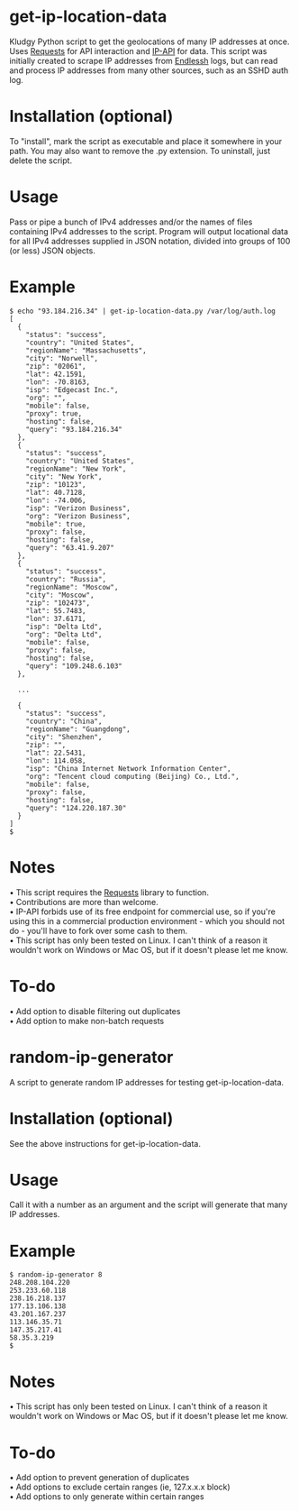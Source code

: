 # get-ip-location-data
Kludgy Python script to get the geolocations of many IP addresses at once. Uses [Requests](https://pypi.org/project/requests/) for API interaction and [IP-API](https://ip-api.com) for data. This script was initially created to scrape IP addresses from [Endlessh](https://github.com/skeeto/endlessh) logs, but can read and process IP addresses from many other sources, such as an SSHD auth log.

# Installation (optional)
To "install", mark the script as executable and place it somewhere in your path. You may also want to remove the .py extension. To uninstall, just delete the script.

# Usage
Pass or pipe a bunch of IPv4 addresses and/or the names of files containing IPv4 addresses to the script. Program will output locational data for all IPv4 addresses supplied in JSON notation, divided into groups of 100 (or less) JSON objects.

# Example
    $ echo "93.184.216.34" | get-ip-location-data.py /var/log/auth.log
    [
      {
        "status": "success",
        "country": "United States",
        "regionName": "Massachusetts",
        "city": "Norwell",
        "zip": "02061",
        "lat": 42.1591,
        "lon": -70.8163,
        "isp": "Edgecast Inc.",
        "org": "",
        "mobile": false,
        "proxy": true,
        "hosting": false,
        "query": "93.184.216.34"
      },
      {
        "status": "success",
        "country": "United States",
        "regionName": "New York",
        "city": "New York",
        "zip": "10123",
        "lat": 40.7128,
        "lon": -74.006,
        "isp": "Verizon Business",
        "org": "Verizon Business",
        "mobile": true,
        "proxy": false,
        "hosting": false,
        "query": "63.41.9.207"
      },
      {
        "status": "success",
        "country": "Russia",
        "regionName": "Moscow",
        "city": "Moscow",
        "zip": "102473",
        "lat": 55.7483,
        "lon": 37.6171,
        "isp": "Delta Ltd",
        "org": "Delta Ltd",
        "mobile": false,
        "proxy": false,
        "hosting": false,
        "query": "109.248.6.103"
      },

      ...

      {
        "status": "success",
        "country": "China",
        "regionName": "Guangdong",
        "city": "Shenzhen",
        "zip": "",
        "lat": 22.5431,
        "lon": 114.058,
        "isp": "China Internet Network Information Center",
        "org": "Tencent cloud computing (Beijing) Co., Ltd.",
        "mobile": false,
        "proxy": false,
        "hosting": false,
        "query": "124.220.187.30"
      }
    ]
    $

# Notes
• This script requires the [Requests](https://pypi.org/project/requests/) library to function. \
• Contributions are more than welcome. \
• IP-API forbids use of its free endpoint for commercial use, so if you're using this in a commercial production environment - which you should not do - you'll have to fork over some cash to them. \
• This script has only been tested on Linux. I can't think of a reason it wouldn't work on Windows or Mac OS, but if it doesn't please let me know.

# To-do
• Add option to disable filtering out duplicates \
• Add option to make non-batch requests

# random-ip-generator
A script to generate random IP addresses for testing get-ip-location-data.

# Installation (optional)
See the above instructions for get-ip-location-data.

# Usage
Call it with a number as an argument and the script will generate that many IP addresses.

# Example
    $ random-ip-generator 8
    248.208.104.220
    253.233.60.118
    238.16.218.137
    177.13.106.138
    43.201.167.237
    113.146.35.71
    147.35.217.41
    58.35.3.219
    $

# Notes
• This script has only been tested on Linux. I can't think of a reason it wouldn't work on Windows or Mac OS, but if it doesn't please let me know.

# To-do
• Add option to prevent generation of duplicates \
• Add options to exclude certain ranges (ie, 127.x.x.x block) \
• Add options to only generate within certain ranges
